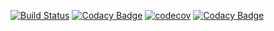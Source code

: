 [![Build Status](https://travis-ci.org/SergeiKPI/lab_6.svg?branch=master)](https://travis-ci.org/SergeiKPI/lab_6)
[![Codacy Badge](https://api.codacy.com/project/badge/Grade/1c83a8fc30864bf2bfdda086dbd3731e)](https://www.codacy.com/app/SergeiKPI/lab_6?utm_source=github.com&amp;utm_medium=referral&amp;utm_content=SergeiKPI/lab_6&amp;utm_campaign=Badge_Grade)
[![codecov](https://codecov.io/gh/SergeiKPI/lab_6/branch/master/graph/badge.svg)](https://codecov.io/gh/SergeiKPI/lab_6)
[![Codacy Badge](https://api.codacy.com/project/badge/Coverage/1c83a8fc30864bf2bfdda086dbd3731e)](https://www.codacy.com/app/SergeiKPI/lab_6?utm_source=github.com&utm_medium=referral&utm_content=SergeiKPI/lab_6&utm_campaign=Badge_Coverage)
